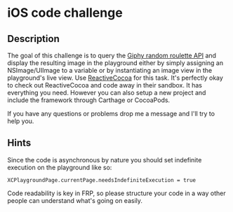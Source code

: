 # iOS code challenge

## Description
The goal of this challenge is to query the [Giphy random roulette
API](https://github.com/Giphy/GiphyAPI#sticker-roulette-random-endpoint) and
display the resulting image in the playground either by simply assigning an
NSImage/UIImage to a variable or by instantiating an image view in the
playground's live view. Use
[ReactiveCocoa](https://github.com/ReactiveCocoa/ReactiveCocoa) for this task.
It's perfectly okay to check out ReactiveCocoa and code away in their sandbox.
It has everything you need.
However you can also setup a new project and include the framework through Carthage or CocoaPods.

If you have any questions or problems drop me a message and I'll try to help you.

## Hints
Since the code is asynchronous by nature you should set indefinite execution on
the playground like so:
```
XCPlaygroundPage.currentPage.needsIndefiniteExecution = true
```

Code readability is key in FRP, so please structure your code in a way other
people can understand what's going on easily.
